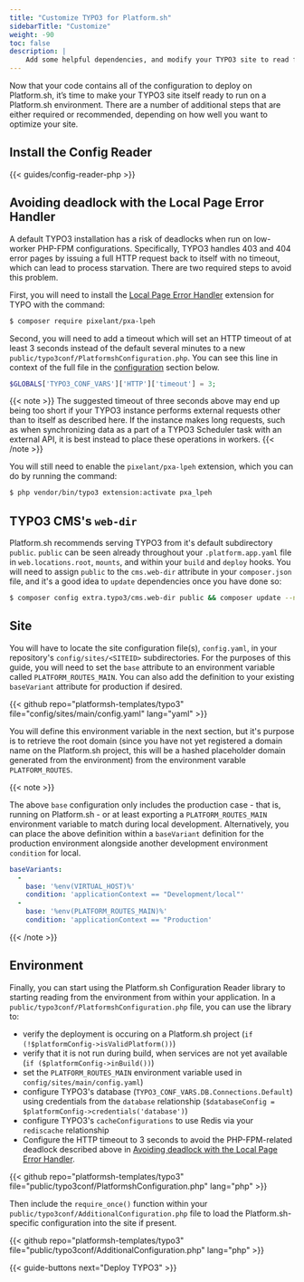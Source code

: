 ```yaml
---
title: "Customize TYPO3 for Platform.sh"
sidebarTitle: "Customize"
weight: -90
toc: false
description: |
    Add some helpful dependencies, and modify your TYPO3 site to read from a Platform.sh environment.
---
```


Now that your code contains all of the configuration to deploy on Platform.sh, it’s time to make your TYPO3 site itself ready to run on a Platform.sh environment. There are a number of additional steps that are either required or recommended, depending on how well you want to optimize your site.

## Install the Config Reader

{{< guides/config-reader-php >}}

## Avoiding deadlock with the Local Page Error Handler

A default TYPO3 installation has a risk of deadlocks when run on low-worker PHP-FPM configurations. Specifically, TYPO3 handles 403 and 404 error pages by issuing a full HTTP request back to itself with no timeout, which can lead to process starvation. There are two required steps to avoid this problem.

First, you will need to install the [Local Page Error Handler](https://extensions.typo3.org/extension/pxa_lpeh/) extension for TYPO with the command:

```bash
$ composer require pixelant/pxa-lpeh
```

Second, you will need to add a timeout which will set an HTTP timeout of at least 3 seconds instead of the default several minutes to a new `public/typo3conf/PlatformshConfiguration.php`. You can see this line in context of the full file in the [configuration](#environment) section below.

```php
$GLOBALS['TYPO3_CONF_VARS']['HTTP']['timeout'] = 3;
```

{{< note >}}
The suggested timeout of three seconds above may end up being too short if your TYPO3 instance performs external requests other than to itself as described here. If the instance makes long requests, such as when synchronizing data as a part of a TYPO3 Scheduler task with an external API, it is best instead to place these operations in workers.
{{< /note >}}

You will still need to enable the `pixelant/pxa-lpeh` extension, which you can do by running the command:

```bash
$ php vendor/bin/typo3 extension:activate pxa_lpeh
```

## TYPO3 CMS's `web-dir`

Platform.sh recommends serving TYPO3 from it's default subdirectory `public`. `public` can be seen already throughout your `.platform.app.yaml` file in `web.locations.root`, `mounts`, and within your `build` and `deploy` hooks. You will need to assign `public` to the `cms.web-dir` attribute in your `composer.json` file, and it's a good idea to `update` dependencies once you have done so:

```bash
$ composer config extra.typo3/cms.web-dir public && composer update --no-scripts
```

## Site

You will have to locate the site configuration file(s), `config.yaml`, in your repository's `config/sites/<SITEID>` subdirectories. For the purposes of this guide, you will need to set the `base` attribute to an environment variable called `PLATFORM_ROUTES_MAIN`. You can also add the definition to your existing `baseVariant` attribute for production if desired.

{{< github repo="platformsh-templates/typo3" file="config/sites/main/config.yaml" lang="yaml" >}}

You will define this environment variable in the next section, but it's purpose is to retrieve the root domain (since you have not yet registered a domain name on the Platform.sh project, this will be a hashed placeholder domain generated from the environment) from the environment varable `PLATFORM_ROUTES`.

{{< note >}}

The above `base` configuration only includes the production case - that is, running on Platform.sh - or at least exporting a `PLATFORM_ROUTES_MAIN` environment variable to match during local development. Alternatively, you can place the above definition within a `baseVariant` definition for the production environment alongside another development environment `condition` for local.

```yaml
baseVariants:
  -
    base: '%env(VIRTUAL_HOST)%'
    condition: 'applicationContext == "Development/local"'
  -
    base: '%env(PLATFORM_ROUTES_MAIN)%'
    condition: 'applicationContext == "Production'
```

{{< /note >}}

## Environment

Finally, you can start using the Platform.sh Configuration Reader library to starting reading from the environment from within your application. In a `public/typo3conf/PlatformshConfiguration.php` file, you can use the library to:

- verify the deployment is occuring on a Platform.sh project (`if (!$platformConfig->isValidPlatform())`)
- verify that it is not run during build, when services are not yet available (`if ($platformConfig->inBuild())`)
- set the `PLATFORM_ROUTES_MAIN` environment variable used in `config/sites/main/config.yaml`)
- configure TYPO3's database (`TYPO3_CONF_VARS.DB.Connections.Default`) using credentials from the `database` relationship (`$databaseConfig = $platformConfig->credentials('database')`)
- configure TYPO3's `cacheConfigurations` to use Redis via your `rediscache` relationship
- Configure the HTTP timeout to 3 seconds to avoid the PHP-FPM-related deadlock described above in [Avoiding deadlock with the Local Page Error Handler](#avoiding-deadlock-with-the-local-page-error-handler).

{{< github repo="platformsh-templates/typo3" file="public/typo3conf/PlatformshConfiguration.php" lang="php" >}}

Then include the `require_once()` function within your `public/typo3conf/AdditionalConfiguration.php` file to load the Platform.sh-specific configuration into the site if present.

{{< github repo="platformsh-templates/typo3" file="public/typo3conf/AdditionalConfiguration.php" lang="php" >}}

{{< guide-buttons next="Deploy TYPO3" >}}
